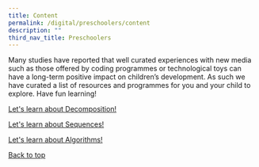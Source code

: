 ```yaml
---
title: Content
permalink: /digital/preschoolers/content
description: ""
third_nav_title: Preschoolers
---
```

Many studies have reported that well curated experiences with new media such as those offered by coding programmes or technological toys can have a long-term positive impact on children’s development. As such we have curated a list of resources and programmes for you and your child to explore. Have fun learning!

[Let's learn about Decomposition!](/files/Digital_Decomposition_Package_Early%20Read.pdf)

[Let's learn about Sequences!](/files/Digital_Sequences_Package_%20Early%20Read.pdf)

[Let's learn about Algorithms!](/files/DIgital_Algoritms_Package_Early%20Read.pdf)

<p class="has-text-right margin--top--xl"><a href="#main-content">Back to top</a></p>